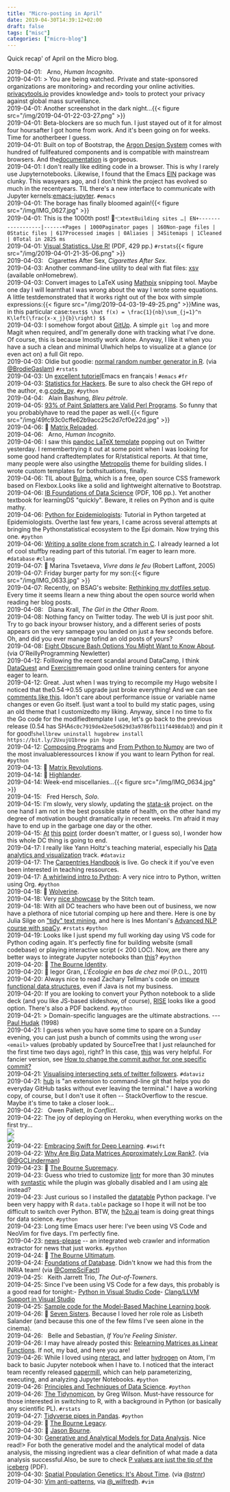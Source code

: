 ```yaml
---
title: "Micro-posting in April"
date: 2019-04-30T14:39:12+02:00
draft: false
tags: ["misc"]
categories: ["micro-blog"]
---
```


Quick recap' of April on the Micro blog.

<!--more-->

<a href="#" style="text-decoration: none;">2019-04-01</a>: <a href="https://itunes.apple.com/fr/album/human-incognito/1171932077" type="application/rss+xml" class="iconfont icon-music" title="rss"></a> &nbsp; Arno, _Human Incognito_.<br>
<a href="#" style="text-decoration: none;">2019-04-01</a>: > You are being watched. Private and state-sponsored organizations are monitoring> and recording your online activities. [privacytools.io](https://www.privacytools.io/#top) provides knowledge and> tools to protect your privacy against global mass surveillance.<br>
<a href="#" style="text-decoration: none;">2019-04-01</a>: Another screenshot in the dark night...{{< figure src="/img/2019-04-01-22-03-27.png" >}}<br>
<a href="#" style="text-decoration: none;">2019-04-01</a>: Beta-blockers are so much fun. I just stayed out of it for almost four hoursafter I got home from work. And it's been going on for weeks. Time for anotherbeer I guess.<br>
<a href="#" style="text-decoration: none;">2019-04-01</a>: Built on top of Bootstrap, the [Argon Design System](https://github.com/creativetimofficial/argon-design-system/blob/master/README.md) comes with hundred of fullfeatured components and is compatible with mainstream browsers. And the[documentation](https://demos.creative-tim.com/argon-design-system/docs/getting-started/overview.html) is gorgeous.<br>
<a href="#" style="text-decoration: none;">2019-04-01</a>: I don't really like editing code in a browser. This is why I rarely use Jupyternotebooks. Likewise, I found that the Emacs [EIN](https://github.com/tkf/emacs-ipython-notebook) package was clunky. This wasyears ago, and I don't think the project has evolved so much in the recentyears. TIL there's a new interface to communicate with Jupyter kernels:[emacs-jupyter](https://github.com/dzop/emacs-jupyter). `#emacs`<br>
<a href="#" style="text-decoration: none;">2019-04-01</a>: The borage has finally bloomed again!{{< figure src="/img/IMG_0627.jpg" >}}<br>
<a href="#" style="text-decoration: none;">2019-04-01</a>: This is the 1000th post! 💪👈`textBuilding sites …| EN+------------------|------+Pages | 1000Paginator pages | 160Non-page files | 0Static files | 617Processed images | 0Aliases | 34Sitemaps | 1Cleaned | 0Total in 2825 ms`<br>
<a href="#" style="text-decoration: none;">2019-04-01</a>: [Visual Statistics. Use R!](https://cran.r-project.org/doc/contrib/Shipunov-visual%5Fstatistics.pdf) (PDF, 429 pp.) `#rstats`{{< figure src="/img/2019-04-01-21-35-06.png" >}}<br>
<a href="#" style="text-decoration: none;">2019-04-03</a>: <a href="https://itunes.apple.com/fr/album/cigarettes-after-sex/121540895" type="application/rss+xml" class="iconfont icon-music" title="rss"></a> &nbsp; Cigarettes After Sex, _Cigarettes After Sex_.<br>
<a href="#" style="text-decoration: none;">2019-04-03</a>: Another command-line utility to deal with flat files: [xsv](https://github.com/BurntSushi/xsv) (available onHomebrew).<br>
<a href="#" style="text-decoration: none;">2019-04-03</a>: Convert images to LaTeX using [Mathpix](https://mathpix.com) snipping tool. Maybe one day I will learnthat I was wrong about the way I wrote some equations. A little testdemonstrated that it works right out of the box with simple expressions:{{< figure src="/img/2019-04-03-19-49-25.png" >}}Mine was, in this particular case:`text$$ \hat f(x) = \frac{1}{nb}\sum_{j=1}^n K\left(\frac{x-x_j}{b}\right) $$`<br>
<a href="#" style="text-decoration: none;">2019-04-03</a>: I somehow forgot about [GitUp](https://gitup.co). A simple `git log` and more Magit when required, andI'm generally done with tracking what I've done. Of course, this is because Imostly work alone. Anyway, I like it when you have a such a clean and minimal UIwhich helps to visualize at a glance (or even act on) a full Git repo.<br>
<a href="#" style="text-decoration: none;">2019-04-03</a>: Oldie but goodie: [normal random number generator in R](https://stat.ethz.ch/pipermail/r-devel/2006-May/037527.html). (via [@BrodieGaslam](https://twitter.com/BrodieGaslam/status/1113204074919419905)) `#rstats`<br>
<a href="#" style="text-decoration: none;">2019-04-03</a>: Un [excellent tutoriel](http://frougon.net/writings/emacs-tut/index.html)Emacs en français ! `#emacs` `#fr`<br>
<a href="#" style="text-decoration: none;">2019-04-03</a>: [Statistics for Hackers](http://christopherroach.com/articles/statistics-for-hackers/). Be sure to also check the GH repo of the author, e.g.[code_py](https://github.com/chrisalbon/code%5Fpy). `#python`<br>
<a href="#" style="text-decoration: none;">2019-04-04</a>: <a href="https://itunes.apple.com/fr/album/bleu-p%C3%A9trole/275346103" type="application/rss+xml" class="iconfont icon-music" title="rss"></a> &nbsp; Alain Bashung, _Bleu pétrole_.<br>
<a href="#" style="text-decoration: none;">2019-04-05</a>: [93% of Paint Splatters are Valid Perl Programs](http://colinm.org/sigbovik/). So funny that you probablyhave to read the paper as well.{{< figure src="/img/49fc93c0cffe62b9acc25c2d7cf0e22d.jpg" >}}<br>
<a href="#" style="text-decoration: none;">2019-04-06</a>: &#127909; [Matrix Reloaded](https://www.imdb.com/title/tt0234215/).<br>
<a href="#" style="text-decoration: none;">2019-04-06</a>: <a href="https://itunes.apple.com/fr/album/human-incognito/1171932077" type="application/rss+xml" class="iconfont icon-music" title="rss"></a> &nbsp; Arno, _Human Incognito_.<br>
<a href="#" style="text-decoration: none;">2019-04-06</a>: I saw this [pandoc LaTeX template](https://github.com/Wandmalfarbe/pandoc-latex-template/blob/master/README.md) popping out on Twitter yesterday. I remembertrying it out at some point when I was looking for some good hand craftedtemplates for R/statistical reports. At that time, many people were also usingthe [Metropolis](https://github.com/matze/mtheme) theme for building slides. I wrote custom templates for bothsituations, finally.<br>
<a href="#" style="text-decoration: none;">2019-04-06</a>: TIL about [Bulma](https://bulma.io), which is a free, open source CSS framework based on Flexbox.Looks like a solid and lightweight alternative to Bootstrap.<br>
<a href="#" style="text-decoration: none;">2019-04-06</a>: [IB Foundations of Data Science](https://www.cl.cam.ac.uk/teaching/1819/DataSci/notes0.pdf) (PDF, 106 pp.). Yet another textbook for learningDS "quickly". Beware, it relies on Python and is quite mathy.<br>
<a href="#" style="text-decoration: none;">2019-04-06</a>: [Python for Epidemiologists](https://github.com/pzivich/Python-for-Epidemiologists): Tutorial in Python targeted at Epidemiologists. Overthe last few years, I came across several attempts at bringing the Pythonstatistical ecosystem to the Epi domain. Now trying this one. `#python`<br>
<a href="#" style="text-decoration: none;">2019-04-06</a>: [Writing a sqlite clone from scratch in C](https://cstack.github.io/db%5Ftutorial/). I already learned a lot of cool stuffby reading part of this tutorial. I'm eager to learn more. `#database` `#clang`<br>
<a href="#" style="text-decoration: none;">2019-04-07</a>: &#x1f4d6; Marina Tsvetaeva, _Vivre dans le feu_ (Robert Laffont, 2005)<br>
<a href="#" style="text-decoration: none;">2019-04-07</a>: Friday burger party for my son:{{< figure src="/img/IMG_0633.jpg" >}}<br>
<a href="#" style="text-decoration: none;">2019-04-07</a>: Recently, on BSAG's website: [Rethinking my dotfiles setup](https://www.rousette.org.uk/archives/rethinking-my-dotfiles-setup/). Every time it seems Ilearn a new thing about the open source world when reading her blog posts.<br>
<a href="#" style="text-decoration: none;">2019-04-08</a>: <a href="https://itunes.apple.com/fr/album/the-girl-in-the-other-room/958763833" type="application/rss+xml" class="iconfont icon-music" title="rss"></a> &nbsp; Diana Krall, _The Girl in the Other Room_.<br>
<a href="#" style="text-decoration: none;">2019-04-08</a>: Nothing fancy on Twitter today. The web UI is just poor shit. Try to go back inyour browser history, and a different series of posts appears on the very samepage you landed on just a few seconds before. Oh, and did you ever manage tofind an old posts of yours?<br>
<a href="#" style="text-decoration: none;">2019-04-08</a>: [Eight Obscure Bash Options You Might Want to Know About](https://zwischenzugs.com/2019/04/03/eight-obscure-bash-options-you-might-want-to-know-about). (via O'ReillyProgramming Newletter)<br>
<a href="#" style="text-decoration: none;">2019-04-12</a>: Folllowing the recent scandal around DataCamp, I think [DataQuest](https://www.dataquest.io) and [Exercism](https://exercism.io)remain good online training centers for anyone eager to learn.<br>
<a href="#" style="text-decoration: none;">2019-04-12</a>: Great. Just when I was trying to recompile my Hugo website I noticed that the0.54->0.55 upgrade just broke everything! And we can see [comments like this](https://github.com/gohugoio/hugo/issues/4117#issuecomment-475810894). Idon't care about performance issue or variable name changes or even Go itself. Ijust want a tool to build my static pages, using an old theme that I customizedto my liking. Anyway, since I no time to fix the Go code for the modifiedtemplate I use, let's go back to the previous release (0.54 has SHA`6c0c7919de42ee5d629d3a9786fb111f4498dab3`) and pin it for good!`shellbrew uninstall hugobrew install https://bit.ly/2UxujU1brew pin hugo`<br>
<a href="#" style="text-decoration: none;">2019-04-12</a>: [Composing Programs](http://www.composingprograms.com) and [From Python to Numpy](http://www.labri.fr/perso/nrougier/from-python-to-numpy/) are two of the most invaluableressources I know if you want to learn Python for real. `#python`<br>
<a href="#" style="text-decoration: none;">2019-04-13</a>: &#127909; [Matrix Revolutions](https://en.wikipedia.org/wiki/The_Matrix_Revolutions).<br>
<a href="#" style="text-decoration: none;">2019-04-14</a>: &#127909; [Highlander](<https://en.wikipedia.org/wiki/Highlander_(film)>).<br>
<a href="#" style="text-decoration: none;">2019-04-14</a>: Week-end miscellanies...{{< figure src="/img/IMG_0634.jpg" >}}<br>
<a href="#" style="text-decoration: none;">2019-04-15</a>: <a href="https://itunes.apple.com/fr/album/solo/1011585685" type="application/rss+xml" class="iconfont icon-music" title="rss"></a> &nbsp; Fred Hersch, _Solo_.<br>
<a href="#" style="text-decoration: none;">2019-04-15</a>: I'm slowly, very slowly, updating the [stata-sk](/articles/stata-sk/) project. on the one hand I am not in the best possible state of health, on the other hand my degree of motivation bought dramatically in recent weeks. I'm afraid it may have to end up in the garbage one day or the other.<br>
<a href="#" style="text-decoration: none;">2019-04-15</a>: [At](https://twitter.com/CMastication/status/1117235956560662528) [this](http://third-bit.com/2019/04/15/an-exchange-with-datacamp.html) [point](https://twitter.com/noamross/status/1116667602741485571) (order doesn't matter, or I guess so), I wonder how this whole DC thing is going to end.<br>
<a href="#" style="text-decoration: none;">2019-04-17</a>: I really like Yann Holtz's teaching material, especially his [Data analytics and visualization](https://www.yan-holtz.com/teaching) track. `#dataviz`<br>
<a href="#" style="text-decoration: none;">2019-04-17</a>: The [Carpentries Handbook](https://docs.carpentries.org) is live. Go check it if you've even been interested in teaching ressources.<br>
<a href="#" style="text-decoration: none;">2019-04-17</a>: [A whirlwind intro to Python](https://github.com/Gastove/pythonathon): A very nice intro to Python, written using Org. `#python`<br>
<a href="#" style="text-decoration: none;">2019-04-18</a>: &#127909; [Wolverine](https://www.imdb.com/title/tt1430132/).<br>
<a href="#" style="text-decoration: none;">2019-04-18</a>: Very [nice showcase](https://algorithms-tour.stitchfix.com/#recommendation-systems) by the Stitch team.<br>
<a href="#" style="text-decoration: none;">2019-04-18</a>: With all DC teachers who have been out of business, we now have a plethora of nice tutorial comping up here and there. Here is one by Julia Silge on ["tidy" text mining](https://github.com/juliasilge/deming2018), and here is Ines Montani's [Advanced NLP course with spaCy](https://github.com/ines/spacy-course). `#rstats` `#python`<br>
<a href="#" style="text-decoration: none;">2019-04-19</a>: Looks like I just spend my full working day using VS code for Python coding again. It's perfectly fine for building website (small codebase) or playing interactive script (< 200 LOC). Now, are there any better ways to integrate Jupyter notebooks than [this](https://code.visualstudio.com/docs/python/jupyter-support)? `#python`<br>
<a href="#" style="text-decoration: none;">2019-04-20</a>: &#127909; [The Bourne Identity](<https://en.wikipedia.org/wiki/The_Bourne_Identity_(2002_film)>).<br>
<a href="#" style="text-decoration: none;">2019-04-20</a>: &#x1f4d6; Iegor Gran, _L'Écologie en bas de chez moi_ (P.O.L., 2011)<br>
<a href="#" style="text-decoration: none;">2019-04-20</a>: Always nice to read Zachary Tellman's code on [impure functional data structures](https://github.com/lacuna/bifurcan), even if Java is not my business.<br>
<a href="#" style="text-decoration: none;">2019-04-20</a>: If you are looking to convert your Python notebook to a slide deck (and you like JS-based slideshow, of course), [RISE](https://damianavila.github.io/RISE/) looks like a good option. There's also a PDF backend. `#python`<br>
<a href="#" style="text-decoration: none;">2019-04-21</a>: > Domain-specific languages are the ultimate abstractions. --- [Paul Hudak](https://felleisen.org/matthias/manifesto/sec_pl-pl.html) (1998)<br>
<a href="#" style="text-decoration: none;">2019-04-21</a>: I guess when you have some time to spare on a Sunday evening, you can just push a bunch of commits using the wrong `user <email>` values (probably updated by SourceTree that I just relaunched for the first time two days ago), right? In this case, [this](https://help.github.com/en/articles/changing-author-info) was very helpful. For fancier version, see [How to change the commit author for one specific commit?](https://stackoverflow.com/q/3042437)<br>
<a href="#" style="text-decoration: none;">2019-04-21</a>: [Visualising intersecting sets of twitter followers](https://www.cultureofinsight.com/blog/2018/01/25/2018-01-25-visualising-twitter-follower-overlap/). `#dataviz`<br>
<a href="#" style="text-decoration: none;">2019-04-21</a>: [hub](https://hub.github.com) is "an extension to command-line git that helps you do everyday GitHub tasks without ever leaving the terminal." I have a working copy, of course, but I don't use it often -- StackOverflow to the rescue. Maybe it's time to take a closer look...<br>
<a href="#" style="text-decoration: none;">2019-04-22</a>: <a href="https://itunes.apple.com/fr/album/in-conflict/814784669" type="application/rss+xml" class="iconfont icon-music" title="rss"></a> &nbsp; Owen Pallett, _In Conflict_.<br>
<a href="#" style="text-decoration: none;">2019-04-22</a>: The joy of deploying on Heroku, when everything works on the first try...<br>![](/img/2019-04-22-21-39-36.png)<br>![](/img/2019-04-22-21-42-11.png)<br>
<a href="#" style="text-decoration: none;">2019-04-22</a>: [Embracing Swift for Deep Learning](https://www.fast.ai/2019/03/06/fastai-swift/). `#swift`<br>
<a href="#" style="text-decoration: none;">2019-04-22</a>: [Why Are Big Data Matrices Approximately Low Rank?](https://epubs.siam.org/doi/10.1137/18M1183480). (via [@@GCLinderman](https://twitter.com/GCLinderman/status/1119564896486731778))<br>
<a href="#" style="text-decoration: none;">2019-04-23</a>: &#127909; [The Bourne Supremacy](<https://en.wikipedia.org/wiki/The_Bourne_Supremacy_(film)>).<br>
<a href="#" style="text-decoration: none;">2019-04-23</a>: Guess who tried to customize [lintr](https://github.com/jimhester/lintr) for more than 30 minutes with [syntastic](https://github.com/vim-syntastic/syntastic) while the plugin was globally disabled and I am using [ale](https://github.com/w0rp/ale) instead?<br>
<a href="#" style="text-decoration: none;">2019-04-23</a>: Just curious so I installed the [datatable](https://www.kaggle.com/sudalairajkumar/getting-started-with-python-datatable/notebook) Python package. I've been very happy with R `data.table` package so I hope it will not be too difficult to switch over Python. BTW, the [h2o.ai](https://www.h2o.ai) team is doing great things for data science. `#python`<br>
<a href="#" style="text-decoration: none;">2019-04-23</a>: Long time Emacs user here: I've been using VS Code and NeoVim for five days. I'm perfectly fine.<br>
<a href="#" style="text-decoration: none;">2019-04-23</a>: [news-please](https://github.com/fhamborg/news-please) -- an integrated web crawler and information extractor for news that just works. `#python`<br>
<a href="#" style="text-decoration: none;">2019-04-24</a>: &#127909; [The Bourne Ultimatum](<https://en.wikipedia.org/wiki/The_Bourne_Ultimatum_(film)>).<br>
<a href="#" style="text-decoration: none;">2019-04-24</a>: [Foundations of Database](http://webdam.inria.fr/Alice/). Didn't know we had this from the INRIA team! (via [@CompSciFact](https://twitter.com/CompSciFact/status/1120860139093942272))<br>
<a href="#" style="text-decoration: none;">2019-04-25</a>: <a href="https://itunes.apple.com/fr/album/the-out-of-towners/256852163" type="application/rss+xml" class="iconfont icon-music" title="rss"></a> &nbsp; Keith Jarrett Trio, _The Out-of-Towners_.<br>
<a href="#" style="text-decoration: none;">2019-04-25</a>: Since I've been using VS Code for a few days, this probably is a good read for tonight:- [Python in Visual Studio Code](https://devblogs.microsoft.com/python/python-in-visual-studio-code-april-2019-release/)- [Clang/LLVM Support in Visual Studio](https://devblogs.microsoft.com/cppblog/clang-llvm-support-in-visual-studio/)<br>
<a href="#" style="text-decoration: none;">2019-04-25</a>: [Sample code for the Model-Based Machine Learning book](https://github.com/dotnet/mbmlbook).<br>
<a href="#" style="text-decoration: none;">2019-04-26</a>: &#127909; [Seven Sisters](https://en.wikipedia.org/wiki/What_Happened_to_Monday). Because I loved her role role as Lisbeth Salander (and because this one of the few films I've seen alone in the cinema).<br>
<a href="#" style="text-decoration: none;">2019-04-26</a>: <a href="https://itunes.apple.com/fr/album/if-youre-feeling-sinister/516530926" type="application/rss+xml" class="iconfont icon-music" title="rss"></a> &nbsp; Belle and Sebastian, _If You're Feeling Sinister_.<br>
<a href="#" style="text-decoration: none;">2019-04-26</a>: I may have already posted this: [Relearning Matrices as Linear Functions](https://www.dhruvonmath.com/2018/12/31/matrices/). If not, my bad, and here you are!<br>
<a href="#" style="text-decoration: none;">2019-04-26</a>: While I loved using [nteract](http://nteract.io), and latter [hydrogen](https://atom.io/packages/hydrogen) on Atom, I'm back to basic Jupyter notebook when I have to. I noticed that the interact team recently released [papermill](https://github.com/nteract/papermill), which can help parameterizing, executing, and analyzing Jupyter Notebooks. `#python`<br>
<a href="#" style="text-decoration: none;">2019-04-26</a>: [Principles and Techniques of Data Science](https://www.textbook.ds100.org/ch/04/eda_intro.html). `#python`<br>
<a href="#" style="text-decoration: none;">2019-04-26</a>: [The Tidynomicon](https://gvwilson.github.io/tidynomicon/), by Greg Wilson. Must-have ressource for those interested in switching to R, with a background in Python (or basically any scientific PL). `#rstats`<br>
<a href="#" style="text-decoration: none;">2019-04-27</a>: [Tidyverse pipes in Pandas](https://stmorse.github.io/journal/tidyverse-style-pandas.html). `#python`<br>
<a href="#" style="text-decoration: none;">2019-04-29</a>: &#127909; [The Bourne Legacy](<https://en.wikipedia.org/wiki/The_Bourne_Legacy_(film)>).<br>
<a href="#" style="text-decoration: none;">2019-04-30</a>: &#127909; [Jason Bourne](<https://en.wikipedia.org/wiki/Jason_Bourne_(film)>).<br>
<a href="#" style="text-decoration: none;">2019-04-30</a>: [Generative and Analytical Models for Data Analysis](https://simplystatistics.org/2019/04/29/generative-and-analytical-models-for-data-analysis/). Nice read!> For both the generative model and the analytical model of data analysis, the missing ingredient was a clear definition of what made a data analysis successful.Also, be sure to check [P values are just the tip of the iceberg](https://www.nature.com/polopoly_fs/1.17412!/menu/main/topColumns/topLeftColumn/pdf/520612a.pdf) (PDF).<br>
<a href="#" style="text-decoration: none;">2019-04-30</a>: [Spatial Population Genetics: It's About Time](https://arxiv.org/abs/1904.09847v1#). (via [@strnr](https://twitter.com/strnr/status/1122855565686988800))<br>
<a href="#" style="text-decoration: none;">2019-04-30</a>: [Vim anti-patterns](https://sanctum.geek.nz/arabesque/vim-anti-patterns/), via [@\_wilfredh](https://twitter.com/_wilfredh/status/1122987184389349376). `#vim`<br>
